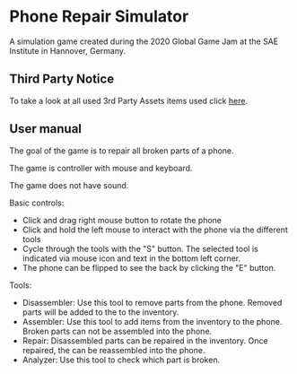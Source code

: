 # Phone Repair Simulator

A simulation game created during the 2020 Global Game Jam at the SAE Institute in Hannover, Germany.

## Third Party Notice

To take a look at all used 3rd Party Assets items used click [here](third_party_notice.txt).

## User manual

The goal of the game is to repair all broken parts of a phone.

The game is controller with mouse and keyboard.

The game does not have sound.

Basic controls:

* Click and drag right mouse button to rotate the phone
* Click and hold the left mouse to interact with the phone via the different tools
* Cycle through the tools with the "S" button. The selected tool is indicated via mouse icon and text in the bottom left corner.
* The phone can be flipped to see the back by clicking the "E" button.

Tools:

* Disassembler: Use this tool to remove parts from the phone. Removed parts will be added to the to the inventory.
* Assembler: Use this tool to add items from the inventory to the phone. Broken parts can not be assembled into the phone.
* Repair: Disassembled parts can be repaired in the inventory. Once repaired, the can be reassembled into the phone.
* Analyzer: Use this tool to check which part is broken.
